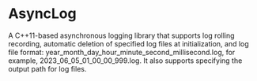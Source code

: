 # AsyncLog
A C++11-based asynchronous logging library that supports log rolling recording, automatic deletion of specified log files at initialization, and log file format: year_month_day_hour_minute_second_millisecond.log, for example, 2023_06_05_01_00_00_999.log. It also supports specifying the output path for log files.
